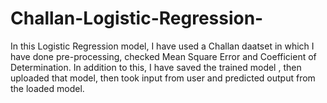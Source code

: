 # Challan-Logistic-Regression-
In this Logistic Regression model, I have used a Challan daatset in which I have done pre-processing, checked Mean Square Error and Coefficient of Determination. In addition to this, I have saved the trained model , then uploaded that model, then took input from user and predicted output from the loaded model.
